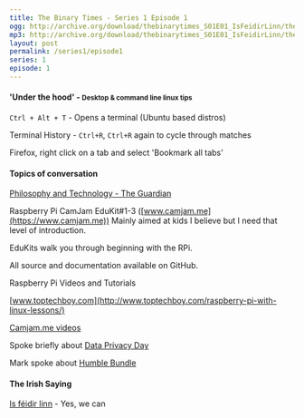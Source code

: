 ```yaml
---
title: The Binary Times - Series 1 Episode 1
ogg: http://archive.org/download/thebinarytimes_S01E01_IsFeidirLinn/thebinarytimes_S01E01_IsFeidirLinn.ogg
mp3: http://archive.org/download/thebinarytimes_S01E01_IsFeidirLinn/thebinarytimes_S01E01_IsFeidirLinn.mp3
layout: post
permalink: /series1/episode1
series: 1
episode: 1
---
```

#### 'Under the hood' - <small>Desktop &amp; command line linux tips</small>

`Ctrl + Alt + T` - Opens a terminal (Ubuntu based distros)

Terminal History - `Ctrl+R`, `Ctrl+R` again to cycle through matches

Firefox, right click on a tab and select 'Bookmark all tabs'

#### Topics of conversation

[Philosophy and Technology - The Guardian](https://www.theguardian.com/commentisfree/2017/jan/09/philosophy-teach-children-schools-ireland?CMP=fb_gu)

Raspberry Pi CamJam EduKit#1-3 ([www.camjam.me](https://www.camjam.me))
Mainly aimed at kids I believe but I need that level of introduction.

EduKits walk you through beginning with the RPi.

All source and documentation available on GitHub.

Raspberry Pi Videos and Tutorials

[www.toptechboy.com](http://www.toptechboy.com/raspberry-pi-with-linux-lessons/)

[Camjam.me videos](https://camjam.me/?page_id=1035#videos)

Spoke briefly about [Data Privacy Day](https://en.wikipedia.org/wiki/Data_Privacy_Day)

Mark spoke about [Humble Bundle](https://www.humblebundle.com/best-of-2016-bundle)

#### The Irish Saying

[Is féidir linn](https://www.youtube.com/watch?v=92s4naYaRwo) - Yes, we can
